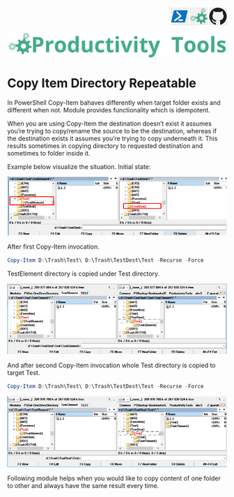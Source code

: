 <!--Category:Powershell--> 
 <p align="right">
    <a href="https://www.powershellgallery.com/packages/ProductivityTools.CopyItemDirectoryRepeatable/"><img src="Images/Header/Powershell_border_40px.png" /></a>
    <a href="http://productivitytools.tech/copy-itemdirectoryrepeatable/"><img src="Images/Header/ProductivityTools_green_40px_2.png" /><a> 
    <a href="https://github.com/pwujczyk/ProductivityTools.CopyItemDirectoryRepeatable"><img src="Images/Header/Github_border_40px.png" /></a>
</p>
<p align="center">
    <a href="http://productivitytools.tech/">
        <img src="Images/Header/LogoTitle_green_500px.png" />
    </a>
</p>

# Copy Item Directory Repeatable

In PowerShell Copy-Item bahaves differently when target folder exists and different when not. Module provides functionality which is idempotent.
<!--more-->

When you are using Copy-Item the destination doesn’t exist it assumes you’re trying to copy/rename the source to be the destination, whereas if the destination exists it assumes you’re trying to copy underneath it. This results sometimes in copying directory to requested destination and sometimes to folder inside it.

Example below visualize the situation. Initial state: 

![](Images/Copy1.png)

After first Copy-Item invocation.

```powershell
Copy-Item D:\Trash\Test\ D:\Trash\TestDest\Test -Recurse -Force
```

TestElement directory is copied under Test directory.

![](Images/Copy2.png)

And after second Copy-Item invocation whole Test directory is copied to target Test.

```powershell
Copy-Item D:\Trash\Test\ D:\Trash\TestDest\Test -Recurse -Force
```
<!--og-image-->
![](Images/Copy3.png)


Following module helps when you would like to copy content of one folder to other and always have the same result every time.
